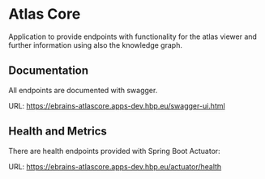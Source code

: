 # Atlas Core

Application to provide endpoints with functionality for the atlas viewer and further information using also the knowledge graph.

## Documentation 
All endpoints are documented with swagger.

URL: https://ebrains-atlascore.apps-dev.hbp.eu/swagger-ui.html

## Health and Metrics

There are health endpoints provided with Spring Boot Actuator:

URL: https://ebrains-atlascore.apps-dev.hbp.eu/actuator/health


